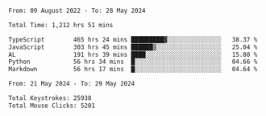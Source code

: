 <!--START_SECTION:waka-->

```txt
From: 09 August 2022 - To: 28 May 2024

Total Time: 1,212 hrs 51 mins

TypeScript        465 hrs 24 mins █████████▓░░░░░░░░░░░░░░░   38.37 %
JavaScript        303 hrs 45 mins ██████▒░░░░░░░░░░░░░░░░░░   25.04 %
AL                191 hrs 39 mins ████░░░░░░░░░░░░░░░░░░░░░   15.80 %
Python            56 hrs 34 mins  █░░░░░░░░░░░░░░░░░░░░░░░░   04.66 %
Markdown          56 hrs 17 mins  █░░░░░░░░░░░░░░░░░░░░░░░░   04.64 %
```

<!--END_SECTION:waka-->
<!--END_SECTION:activity-->
<!--END_SECTION:activity-->
<!--END_SECTION:activity-->
<!--END_SECTION:activity-->
<!--END_SECTION:activity-->
<!--END_SECTION:activity-->
<!--END_SECTION:activity-->
<!--START_SECTION:activity-->
<!--START_SECTION:activity-->

```txt
From: 21 May 2024 - To: 29 May 2024

Total Keystrokes: 25938
Total Mouse Clicks: 5201
```

<!--END_SECTION:activity-->
<!--END_SECTION:activity-->

